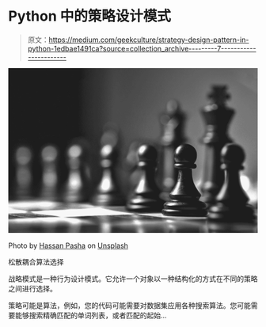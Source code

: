 # Python 中的策略设计模式

> 原文：<https://medium.com/geekculture/strategy-design-pattern-in-python-1edbae1491ca?source=collection_archive---------7----------------------->

![](img/04020fabd921cfd3e13cfe798daa4505.png)

Photo by [Hassan Pasha](https://unsplash.com/@hpzworkz?utm_source=medium&utm_medium=referral) on [Unsplash](https://unsplash.com?utm_source=medium&utm_medium=referral)

松散耦合算法选择

战略模式是一种行为设计模式。它允许一个对象以一种结构化的方式在不同的策略之间进行选择。

策略可能是算法，例如，您的代码可能需要对数据集应用各种搜索算法。您可能需要能够搜索精确匹配的单词列表，或者匹配的起始…